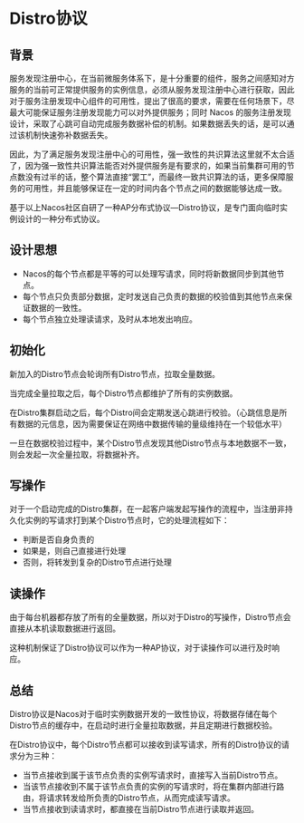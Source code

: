 # Distro协议

## 背景

服务发现注册中心，在当前微服务体系下，是十分重要的组件，服务之间感知对方服务的当前可正常提供服务的实例信息，必须从服务发现注册中心进行获取，因此对于服务注册发现中心组件的可用性，提出了很高的要求，需要在任何场景下，尽最大可能保证服务注册发现能力可以对外提供服务；同时 Nacos 的服务注册发现设计，采取了心跳可自动完成服务数据补偿的机制。如果数据丢失的话，是可以通过该机制快速弥补数据丢失。

因此，为了满足服务发现注册中心的可用性，强一致性的共识算法这里就不太合适了，因为强一致性共识算法能否对外提供服务是有要求的，如果当前集群可用的节点数没有过半的话，整个算法直接“罢工”，而最终一致共识算法的话，更多保障服务的可用性，并且能够保证在一定的时间内各个节点之间的数据能够达成一致。

基于以上Nacos社区自研了一种AP分布式协议—Distro协议，是专门面向临时实例设计的一种分布式协议。

## 设计思想

- Nacos的每个节点都是平等的可以处理写请求，同时将新数据同步到其他节点。
- 每个节点只负责部分数据，定时发送自己负责的数据的校验值到其他节点来保证数据的一致性。
- 每个节点独立处理读请求，及时从本地发出响应。

## 初始化

新加入的Distro节点会轮询所有Distro节点，拉取全量数据。

当完成全量拉取之后，每个Distro节点都维护了所有的实例数据。



在Distro集群启动之后，每个Distro间会定期发送心跳进行校验。（心跳信息是所有数据的元信息，因为需要保证在网络中数据传输的量级维持在一个较低水平）

一旦在数据校验过程中，某个Distro节点发现其他Distro节点与本地数据不一致，则会发起一次全量拉取，将数据补齐。

## 写操作

对于一个启动完成的Distro集群，在一起客户端发起写操作的流程中，当注册非持久化实例的写请求打到某个Distro节点时，它的处理流程如下：

- 判断是否自身负责的
- 如果是，则自己直接进行处理
- 否则，将转发到复杂的Distro节点进行处理

## 读操作

由于每台机器都存放了所有的全量数据，所以对于Distro的写操作，Distro节点会直接从本机读取数据进行返回。



这种机制保证了Distro协议可以作为一种AP协议，对于读操作可以进行及时响应。

## 总结

Distro协议是Nacos对于临时实例数据开发的一致性协议，将数据存储在每个Distro节点的缓存中，在启动时进行全量拉取数据，并且定期进行数据校验。

在Distro协议中，每个Distro节点都可以接收到读写请求，所有的Distro协议的请求分为三种：

- 当节点接收到属于该节点负责的实例写请求时，直接写入当前Distro节点。
- 当该节点接收到不属于该节点负责的实例的写请求时，将在集群内部进行路由，将请求转发给所负责的Distro节点，从而完成读写请求。
- 当节点接收到读请求时，都直接在当前Distro节点进行读取并返回。




